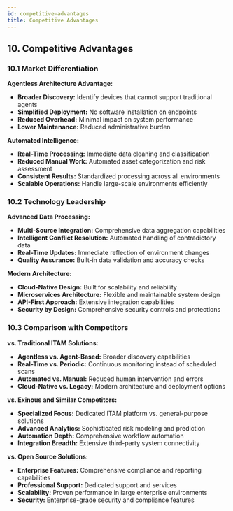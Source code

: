 ```yaml
---
id: competitive-advantages
title: Competitive Advantages
---
```


## 10. Competitive Advantages

### 10.1 Market Differentiation

**Agentless Architecture Advantage:**
- **Broader Discovery:** Identify devices that cannot support traditional agents
- **Simplified Deployment:** No software installation on endpoints
- **Reduced Overhead:** Minimal impact on system performance
- **Lower Maintenance:** Reduced administrative burden

**Automated Intelligence:**
- **Real-Time Processing:** Immediate data cleaning and classification
- **Reduced Manual Work:** Automated asset categorization and risk assessment
- **Consistent Results:** Standardized processing across all environments
- **Scalable Operations:** Handle large-scale environments efficiently

### 10.2 Technology Leadership

**Advanced Data Processing:**
- **Multi-Source Integration:** Comprehensive data aggregation capabilities
- **Intelligent Conflict Resolution:** Automated handling of contradictory data
- **Real-Time Updates:** Immediate reflection of environment changes
- **Quality Assurance:** Built-in data validation and accuracy checks

**Modern Architecture:**
- **Cloud-Native Design\:** Built for scalability and reliability
- **Microservices Architecture\:** Flexible and maintainable system design
- **API-First Approach:** Extensive integration capabilities
- **Security by Design\:** Comprehensive security controls and protections

### 10.3 Comparison with Competitors

**vs. Traditional ITAM Solutions:**
- **Agentless vs. Agent-Based:** Broader discovery capabilities
- **Real-Time vs. Periodic:** Continuous monitoring instead of scheduled scans
- **Automated vs. Manual:** Reduced human intervention and errors
- **Cloud-Native vs. Legacy:** Modern architecture and deployment options

**vs. Exinous and Similar Competitors:**
- **Specialized Focus:** Dedicated ITAM platform vs. general-purpose solutions
- **Advanced Analytics:** Sophisticated risk modeling and prediction
- **Automation Depth:** Comprehensive workflow automation
- **Integration Breadth:** Extensive third-party system connectivity

**vs. Open Source Solutions:**
- **Enterprise Features:** Comprehensive compliance and reporting capabilities
- **Professional Support:** Dedicated support and services
- **Scalability:** Proven performance in large enterprise environments
- **Security:** Enterprise-grade security and compliance features
